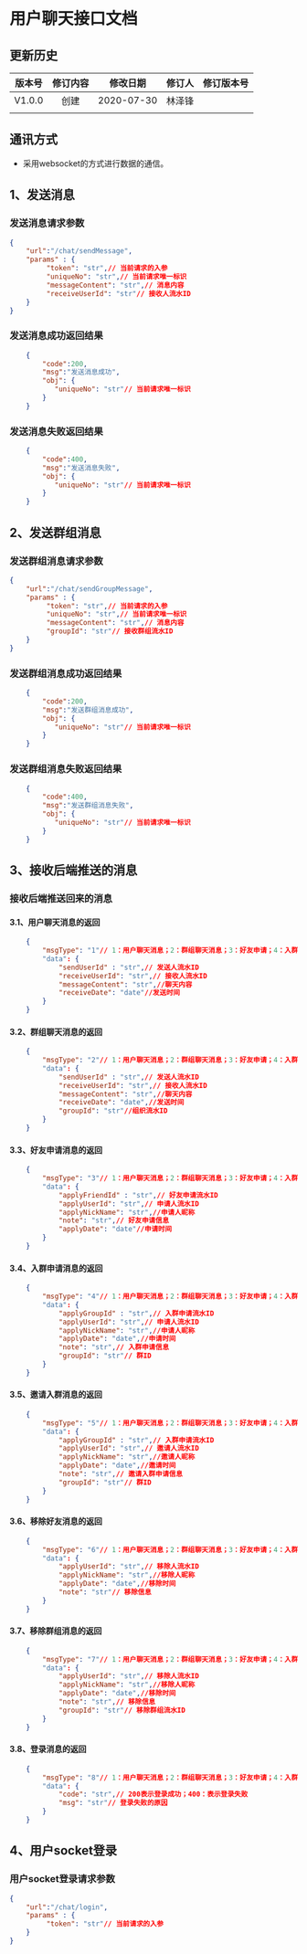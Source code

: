 # 用户聊天接口文档

## 更新历史

| 版本号 | 修订内容 |  修改日期  | 修订人 | 修订版本号 |
| :----: | :------: | :--------: | :----: | :--------: |
| V1.0.0 |   创建   | 2020-07-30 | 林泽锋 |            |
|        |          |            |        |            |

## 通讯方式
- 采用websocket的方式进行数据的通信。

## 1、发送消息

### 发送消息请求参数

```json
{
    "url":"/chat/sendMessage",
    "params" : {
         "token": "str",// 当前请求的入参
         "uniqueNo": "str",// 当前请求唯一标识
         "messageContent": "str",// 消息内容
         "receiveUserId": "str"// 接收人流水ID
    }
}
```

### 发送消息成功返回结果

```json
    {
        "code":200,
        "msg":"发送消息成功",
        "obj": {
           "uniqueNo": "str"// 当前请求唯一标识
        }
    }
```

### 发送消息失败返回结果

```json
    {
        "code":400,
        "msg":"发送消息失败",
        "obj": {
           "uniqueNo": "str"// 当前请求唯一标识
        }
    }
```

## 2、发送群组消息

### 发送群组消息请求参数

```json
{
    "url":"/chat/sendGroupMessage",
    "params" : {
         "token": "str",// 当前请求的入参
         "uniqueNo": "str",// 当前请求唯一标识
         "messageContent": "str",// 消息内容
         "groupId": "str"// 接收群组流水ID
    }
}
```

### 发送群组消息成功返回结果

```json
    {
        "code":200,
        "msg":"发送群组消息成功",
        "obj": {
           "uniqueNo": "str"// 当前请求唯一标识
        }
    }
```

### 发送群组消息失败返回结果

```json
    {
        "code":400,
        "msg":"发送群组消息失败",
        "obj": {
           "uniqueNo": "str"// 当前请求唯一标识
        }
    }
```

## 3、接收后端推送的消息

### 接收后端推送回来的消息

#### 3.1、用户聊天消息的返回
```json
    {
        "msgType": "1"// 1：用户聊天消息；2：群组聊天消息；3：好友申请；4：入群申请；5：邀请入群；6：移除好友；7：移除群组
        "data": {
            "sendUserId" : "str",// 发送人流水ID
            "receiveUserId": "str",// 接收人流水ID
            "messageContent": "str",//聊天内容
            "receiveDate": "date"//发送时间
        }
    }
```
#### 3.2、群组聊天消息的返回
```json
    {
        "msgType": "2"// 1：用户聊天消息；2：群组聊天消息；3：好友申请；4：入群申请；5：邀请入群；6：移除好友；7：移除群组
        "data": {
            "sendUserId" : "str",// 发送人流水ID
            "receiveUserId": "str",// 接收人流水ID
            "messageContent": "str",//聊天内容
            "receiveDate": "date",//发送时间
            "groupId": "str"//组织流水ID
        }
    }
```

#### 3.3、好友申请消息的返回
```json
    {
        "msgType": "3"// 1：用户聊天消息；2：群组聊天消息；3：好友申请；4：入群申请；5：邀请入群；6：移除好友；7：移除群组
        "data": {
            "applyFriendId" : "str",// 好友申请流水ID
            "applyUserId": "str",// 申请人流水ID
            "applyNickName": "str",//申请人昵称
            "note": "str",// 好友申请信息
            "applyDate": "date"//申请时间
        }
    }
```

#### 3.4、入群申请消息的返回
```json
    {
        "msgType": "4"// 1：用户聊天消息；2：群组聊天消息；3：好友申请；4：入群申请；5：邀请入群；6：移除好友；7：移除群组
        "data": {
            "applyGroupId" : "str",// 入群申请流水ID
            "applyUserId": "str",// 申请人流水ID
            "applyNickName": "str",//申请人昵称
            "applyDate": "date",//申请时间
            "note": "str",// 入群申请信息
            "groupId": "str"// 群ID
        }
    }
```

#### 3.5、邀请入群消息的返回
```json
    {
        "msgType": "5"// 1：用户聊天消息；2：群组聊天消息；3：好友申请；4：入群申请；5：邀请入群；6：移除好友；7：移除群组
        "data": {
            "applyGroupId" : "str",// 入群申请流水ID
            "applyUserId": "str",// 邀请人流水ID
            "applyNickName": "str",//邀请人昵称
            "applyDate": "date",//邀请时间
            "note": "str",// 邀请入群申请信息
            "groupId": "str"// 群ID
        }
    }
```

#### 3.6、移除好友消息的返回
```json
    {
        "msgType": "6"// 1：用户聊天消息；2：群组聊天消息；3：好友申请；4：入群申请；5：邀请入群；6：移除好友；7：移除群组
        "data": {
            "applyUserId": "str",// 移除人流水ID
            "applyNickName": "str",//移除人昵称
            "applyDate": "date",//移除时间
            "note": "str"// 移除信息
        }
    }
```

#### 3.7、移除群组消息的返回
```json
    {
        "msgType": "7"// 1：用户聊天消息；2：群组聊天消息；3：好友申请；4：入群申请；5：邀请入群；6：移除好友；7：移除群组
        "data": {
            "applyUserId": "str",// 移除人流水ID
            "applyNickName": "str",//移除人昵称
            "applyDate": "date",//移除时间
            "note": "str",// 移除信息
            "groupId": "str"// 移除群组流水ID
        }
    }
```
#### 3.8、登录消息的返回
```json
    {
        "msgType": "8"// 1：用户聊天消息；2：群组聊天消息；3：好友申请；4：入群申请；5：邀请入群；6：移除好友；7：移除群组；8：登录
        "data": {
            "code": "str",// 200表示登录成功；400：表示登录失败
            "msg": "str"// 登录失败的原因
        }
    }
```
##  

## 4、用户socket登录

### 用户socket登录请求参数

```json
{
    "url":"/chat/login",
    "params" : {
         "token": "str"// 当前请求的入参
    }
}
```

